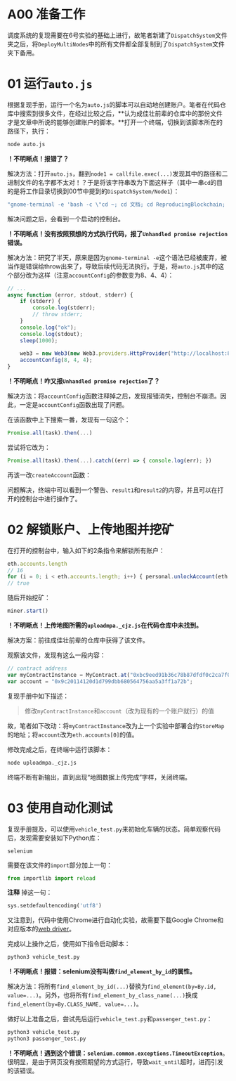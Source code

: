 # A00 准备工作

调度系统的复现需要在6号实验的基础上进行，故笔者新建了`DispatchSystem`文件夹之后，将`DeployMultiNodes`中的所有文件都全部复制到了`DispatchSystem`文件夹下备用。

# 01 运行`auto.js`

根据复现手册，运行一个名为`auto.js`的脚本可以自动地创建账户。笔者在代码仓库中搜索到很多文件，在经过比较之后，**认为成佳壮前辈的仓库中的那份文件才是文章中所说的能够创建账户的脚本。**打开一个终端，切换到该脚本所在的路径下，执行：

```bash
node auto.js
```

**！不明晰点！报错了？**

解决方法：打开`auto.js`，翻到`node1 = callfile.exec(...)`发现其中的路径和二进制文件的名字都不太对！？于是将该字符串改为下面这样子（其中一串`cd`的目的是将工作目录切换到00节中提到的`DispatchSystem/Node1`）：

```js
"gnome-terminal -e 'bash -c \"cd ~; cd 文档; cd ReproducingBlockchain; cd DispatchSystem; cd Node1; geth1 --datadir ./gethdata --networkid 91036 --port 30303 --rpc --rpcaddr 127.0.0.1 --rpcport 8545 --rpcapi 'personal,net,eth,web3,admin' --rpccorsdomain='*' --ws --wsaddr='localhost' --wsport 8546 --wsorigins='*' --wsapi 'personal,net,eth,web3,admin' --nodiscover --allow-insecure-unlock --dev.period 1 --syncmode='full' console\"'"
```

解决问题之后，会看到一个启动的控制台。

**！不明晰点！没有按照预想的方式执行代码，报了`Unhandled promise rejection`错误。**

解决方法：研究了半天，原来是因为`gnome-terminal -e`这个语法已经被废弃，被当作是错误给throw出来了，导致后续代码无法执行。于是，将`auto.js`其中的这个部分改为这样（注意`accountConfig`的参数变为8、4、4）：

```js
// ...
async function (error, stdout, stderr) {
    if (stderr) {
        console.log(stderr);
        // throw stderr;
    }
    console.log("ok");
    console.log(stdout);
    sleep(1000);
    
    web3 = new Web3(new Web3.providers.HttpProvider("http://localhost:8545"));
    accountConfig(8, 4, 4);
}
```

**！不明晰点！咋又报`Unhandled promise rejection`了？**

解决方法：将`accountConfig`函数注释掉之后，发现报错消失，控制台不崩溃。因此，一定是`accountConfig`函数出现了问题。

在该函数中上下搜索一番，发现有一句这个：

```js
Promise.all(task).then(...)
```

尝试将它改为：

```js
Promise.all(task).then(...).catch((err) => { console.log(err); })
```

再该一改`createAccount`函数：

问题解决，终端中可以看到一个警告、`result1`和`result2`的内容，并且可以在打开的控制台中进行操作了。



# 02 解锁账户、上传地图并挖矿

在打开的控制台中，输入如下的2条指令来解锁所有账户：

```js
eth.accounts.length
// 16
for (i = 0; i < eth.accounts.length; i++) { personal.unlockAccount(eth.accounts[i],"123456",0) }
// true
```

随后开始挖矿：

```js
miner.start()
```

**！不明晰点！上传地图所需的`uploadmpa._cjz.js`在代码仓库中未找到。**

解决方案：前往成佳壮前辈的仓库中获得了该文件。

观察该文件，发现有这么一段内容：

```js
// contract address 
var myContractInstance = MyContract.at("0xbc9eed91b36c78b87dfdf0c2ca7f0c59111cd620");
var account = "0x9c20114120d1d799dbb680564756aa5a3ff1a72b";
```

复现手册中如下描述：

> 修改`myContractInstance`和`account`（改为现有的一个账户就行）的值

故，笔者如下改动：将`myContractInstance`改为上一个实验中部署合约`StoreMap`的地址；将`account`改为`eth.accounts[0]`的值。

修改完成之后，在终端中运行该脚本：

```bash
node uploadmpa._cjz.js
```

终端不断有新输出，直到出现“地图数据上传完成”字样，关闭终端。

# 03 使用自动化测试

复现手册提及，可以使用`vehicle_test.py`来初始化车辆的状态。简单观察代码后，发现需要安装如下Python库：

```
selenium
```

需要在该文件的`import`部分加上一句：

```python
from importlib import reload
```

**注释** 掉这一句：

```python
sys.setdefaultencoding('utf8')
```

又注意到，代码中使用Chrome进行自动化实验，故需要下载Google Chrome和对应版本的[web driver](https://registry.npmmirror.com/binary.html?path=chromedriver)。

完成以上操作之后，使用如下指令启动脚本：

```bash
python3 vehicle_test.py
```

**！不明晰点！报错：selenium没有叫做`find_element_by_id`的属性。**

解决方法：将所有`find_element_by_id(...)`替换为`find_element(by=By.id, value=...)`。另外，也将所有`find_element_by_class_name(...)`换成`find_element(by=By.CLASS_NAME, value=...)`。

做好以上准备之后，尝试先后运行`vehicle_test.py`和`passenger_test.py`：

```bash
python3 vehicle_test.py
python3 passenger_test.py
```

**！不明晰点！遇到这个错误：`selenium.common.exceptions.TimeoutException`**。很明显，是由于网页没有按照期望的方式运行，导致`wait_until`超时，进而引发的该错误。


